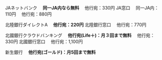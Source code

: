 JAネットバンク
　**同一JA内なら無料**
　他行宛：330円
JA窓口
　同一JA内：110円
　他行宛：880円

北陸銀行ダイレクトA
　**他行宛：220円**
北陸銀行窓口
　他行宛：770円

北國銀行クラウドバンキング
　**他行宛(Life＋)：月３回まで無料**
　他行宛：330円
北國銀行窓口
　他行宛：1,100円

新生銀行
　**他行宛(ゴールド)：月5回まで無料**
